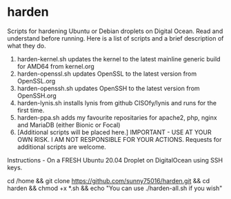 # harden
Scripts for hardening Ubuntu or Debian droplets on Digital Ocean. Read and understand before running.
Here is a list of scripts and a brief description of what they do.
1. harden-kernel.sh updates the kernel to the latest mainline generic build for AMD64 from kernel.org
2. harden-openssl.sh updates OpenSSL to the latest version from OpenSSL.org
3. harden-openssh.sh updates OpenSSH to the latest version from OpenSSH.org
4. harden-lynis.sh installs lynis from github CISOfy/lynis and runs for the first time.
5. harden-ppa.sh adds my favourite repositaries for apache2, php, nginx and MariaDB (either Bionic or Focal)
6. [Additional scripts will be placed here.]
IMPORTANT - USE AT YOUR OWN RISK. I AM NOT RESPONSIBLE FOR YOUR ACTIONS.
Requests for additional scripts are welcome.

Instructions - On a FRESH Ubuntu 20.04 Droplet on DigitalOcean using SSH keys.

cd /home && git clone https://github.com/sunny75016/harden.git && cd harden && chmod +x *.sh && echo "You can use ./harden-all.sh if you wish"
